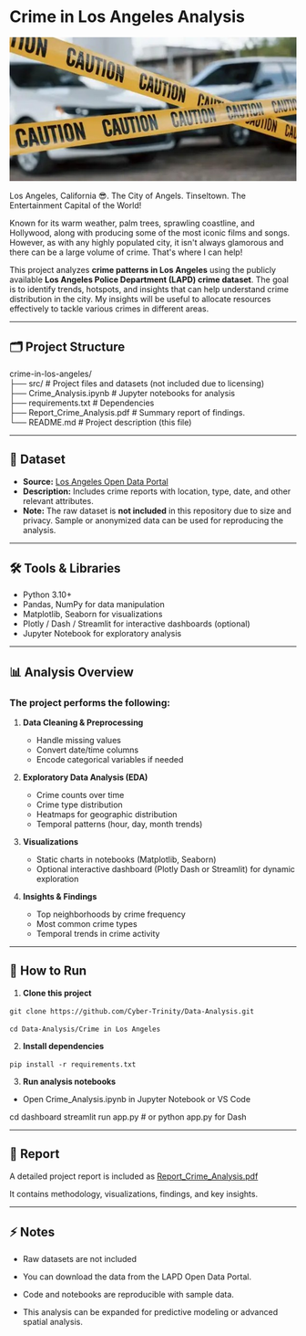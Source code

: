 # Crime in Los Angeles Analysis

![Crime Scene illustration](src/project-1.jpg)

Los Angeles, California 😎. The City of Angels. Tinseltown. The Entertainment Capital of the World! 

Known for its warm weather, palm trees, sprawling coastline, and Hollywood, along with producing some of the most iconic films and songs. However, as with any highly populated city, it isn't always glamorous and there can be a large volume of crime. That's where I can help!

This project analyzes **crime patterns in Los Angeles** using the publicly available **Los Angeles Police Department (LAPD) crime dataset**. The goal is to identify trends, hotspots, and insights that can help understand crime distribution in the city. My insights will be useful to allocate resources effectively to tackle various crimes in different areas.

---

## 🗂️ Project Structure
crime-in-los-angeles/
<br>
├── src/ # Project files and datasets (not included due to licensing)
<br>
├── Crime_Analysis.ipynb # Jupyter notebooks for analysis
<br>
├── requirements.txt # Dependencies
<br>
├── Report_Crime_Analysis.pdf # Summary report of findings.
<br>
└── README.md # Project description (this file)

---

## 📌 Dataset
- **Source:** [Los Angeles Open Data Portal](https://data.lacity.org/Public-Safety/Crime-Data-from-2020-to-Present/)
- **Description:** Includes crime reports with location, type, date, and other relevant attributes.
- **Note:** The raw dataset is **not included** in this repository due to size and privacy. Sample or anonymized data can be used for reproducing the analysis.

---

## 🛠️ Tools & Libraries

- Python 3.10+  
- Pandas, NumPy for data manipulation  
- Matplotlib, Seaborn for visualizations  
- Plotly / Dash / Streamlit for interactive dashboards (optional)  
- Jupyter Notebook for exploratory analysis

---

## 📊 Analysis Overview
### The project performs the following:

1. **Data Cleaning & Preprocessing**
   - Handle missing values
   - Convert date/time columns
   - Encode categorical variables if needed

2. **Exploratory Data Analysis (EDA)**
   - Crime counts over time
   - Crime type distribution
   - Heatmaps for geographic distribution
   - Temporal patterns (hour, day, month trends)

3. **Visualizations**
   - Static charts in notebooks (Matplotlib, Seaborn)
   - Optional interactive dashboard (Plotly Dash or Streamlit) for dynamic exploration

4. **Insights & Findings**
   - Top neighborhoods by crime frequency
   - Most common crime types
   - Temporal trends in crime activity

---

## 📌 How to Run

1. **Clone this project**

`git clone https://github.com/Cyber-Trinity/Data-Analysis.git`

`cd Data-Analysis/Crime in Los Angeles`

2. **Install dependencies**

`pip install -r requirements.txt`


3. **Run analysis notebooks**

- Open Crime_Analysis.ipynb in Jupyter Notebook or VS Code

cd dashboard
streamlit run app.py   # or python app.py for Dash

---

## 📑 Report

A detailed project report is included as [Report_Crime_Analysis.pdf](https://data.lacity.org/Public-Safety/Crime-Data-from-2020-to-Present/)

It contains methodology, visualizations, findings, and key insights.

---

## ⚡ Notes

- Raw datasets are not included

- You can download the data from the LAPD Open Data Portal.

- Code and notebooks are reproducible with sample data.

- This analysis can be expanded for predictive modeling or advanced spatial analysis.